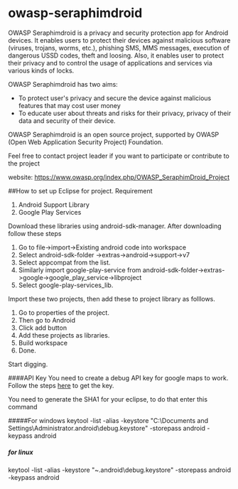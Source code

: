 owasp-seraphimdroid
===================

OWASP Seraphimdroid is a privacy and security protection app for Android devices. It enables users to protect their devices against malicious software (viruses, trojans, worms, etc.), phishing SMS, MMS messages, execution of dangerous USSD codes, theft and loosing. Also, it enables user to protect their privacy and to control the usage of applications and services via various kinds of locks.

OWASP Seraphimdroid has two aims:
- To protect user's privacy and secure the device against malicious features that may cost user money
- To educate user about threats and risks for their privacy, privacy of their data and security of their device.

OWASP Seraphimdroid is an open source project, supported by OWASP (Open Web Application Security Project) Foundation. 

Feel free to contact project leader if you want to participate or contribute to the project 

website: https://www.owasp.org/index.php/OWASP_SeraphimDroid_Project

##How to set up Eclipse for project.
  Requirement
  1. Android Support Library
  2. Google Play Services

Download these libraries using android-sdk-manager.
After downloading follow these steps
  1. Go to file->import->Existing android code into workspace
  2. Select android-sdk-folder ->extras->android->support->v7
  3. Select appcompat from the list.
  4. Similarly import google-play-service from android-sdk-folder->extras->google->google_play_service->libproject
  5. Select google-play-services_lib.

Import these two projects, then add these to project library as folllows.

  1. Go to properties of the project.
  2. Then go to Android
  3. Click add button
  4. Add these projects as libraries.
  5. Build workspace
  6. Done.

Start digging.


####API Key
You need to create a debug API key for google maps to work. Follow the steps [here](https://developers.google.com/maps/documentation/android/start) to get the key.

You need to generate the SHA1 for your eclipse, to do that enter this command 

#####For windows
keytool -list -alias -keystore "C:\Documents
and Settings\Administrator\.android\debug.keystore" -storepass android -keypass
android

##### for linux
keytool -list -alias -keystore "~\.android\debug.keystore" -storepass android -keypass
android



